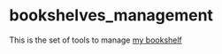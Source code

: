 # bookshelves_management
This is the set of tools to manage [my bookshelf](https://books.google.co.uk/books?hl=ja&as_coll=1001&num=10&uid=103766385898501065384&source=gbs_slider_cls_metadata_1001_mylibrary_title)
